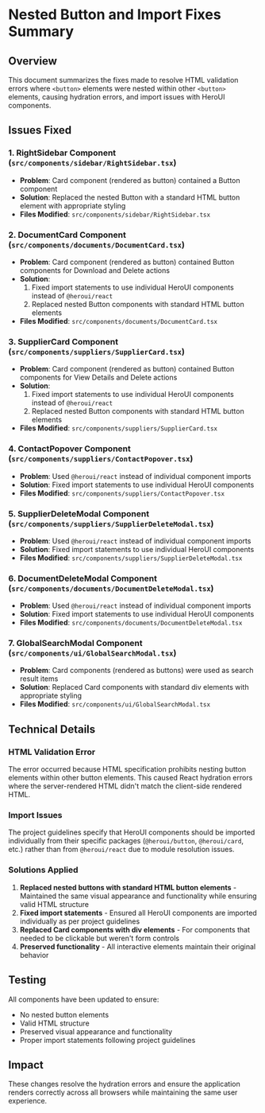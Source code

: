 # Nested Button and Import Fixes Summary

## Overview
This document summarizes the fixes made to resolve HTML validation errors where `<button>` elements were nested within other `<button>` elements, causing hydration errors, and import issues with HeroUI components.

## Issues Fixed

### 1. RightSidebar Component (`src/components/sidebar/RightSidebar.tsx`)
- **Problem**: Card component (rendered as button) contained a Button component
- **Solution**: Replaced the nested Button with a standard HTML button element with appropriate styling
- **Files Modified**: `src/components/sidebar/RightSidebar.tsx`

### 2. DocumentCard Component (`src/components/documents/DocumentCard.tsx`)
- **Problem**: Card component (rendered as button) contained Button components for Download and Delete actions
- **Solution**: 
  1. Fixed import statements to use individual HeroUI components instead of `@heroui/react`
  2. Replaced nested Button components with standard HTML button elements
- **Files Modified**: `src/components/documents/DocumentCard.tsx`

### 3. SupplierCard Component (`src/components/suppliers/SupplierCard.tsx`)
- **Problem**: Card component (rendered as button) contained Button components for View Details and Delete actions
- **Solution**: 
  1. Fixed import statements to use individual HeroUI components instead of `@heroui/react`
  2. Replaced nested Button components with standard HTML button elements
- **Files Modified**: `src/components/suppliers/SupplierCard.tsx`

### 4. ContactPopover Component (`src/components/suppliers/ContactPopover.tsx`)
- **Problem**: Used `@heroui/react` instead of individual component imports
- **Solution**: Fixed import statements to use individual HeroUI components
- **Files Modified**: `src/components/suppliers/ContactPopover.tsx`

### 5. SupplierDeleteModal Component (`src/components/suppliers/SupplierDeleteModal.tsx`)
- **Problem**: Used `@heroui/react` instead of individual component imports
- **Solution**: Fixed import statements to use individual HeroUI components
- **Files Modified**: `src/components/suppliers/SupplierDeleteModal.tsx`

### 6. DocumentDeleteModal Component (`src/components/documents/DocumentDeleteModal.tsx`)
- **Problem**: Used `@heroui/react` instead of individual component imports
- **Solution**: Fixed import statements to use individual HeroUI components
- **Files Modified**: `src/components/documents/DocumentDeleteModal.tsx`

### 7. GlobalSearchModal Component (`src/components/ui/GlobalSearchModal.tsx`)
- **Problem**: Card components (rendered as buttons) were used as search result items
- **Solution**: Replaced Card components with standard div elements with appropriate styling
- **Files Modified**: `src/components/ui/GlobalSearchModal.tsx`

## Technical Details

### HTML Validation Error
The error occurred because HTML specification prohibits nesting button elements within other button elements. This caused React hydration errors where the server-rendered HTML didn't match the client-side rendered HTML.

### Import Issues
The project guidelines specify that HeroUI components should be imported individually from their specific packages (`@heroui/button`, `@heroui/card`, etc.) rather than from `@heroui/react` due to module resolution issues.

### Solutions Applied
1. **Replaced nested buttons with standard HTML button elements** - Maintained the same visual appearance and functionality while ensuring valid HTML structure
2. **Fixed import statements** - Ensured all HeroUI components are imported individually as per project guidelines
3. **Replaced Card components with div elements** - For components that needed to be clickable but weren't form controls
4. **Preserved functionality** - All interactive elements maintain their original behavior

## Testing
All components have been updated to ensure:
- No nested button elements
- Valid HTML structure
- Preserved visual appearance and functionality
- Proper import statements following project guidelines

## Impact
These changes resolve the hydration errors and ensure the application renders correctly across all browsers while maintaining the same user experience.